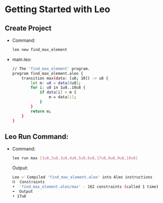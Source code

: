 # Getting Started with Leo

## Create Project
- Command:
    ```sh
    leo new find_max_element
    ```

- main.leo:
    ```sh
    // The 'find_max_element' program.
    program find_max_element.aleo {
        transition max(data: [u8; 10]) -> u8 {
            let m: u8 = data[0u8];
            for i: u8 in 1u8..10u8 {
                if data[i] > m {
                    m = data[i];
                }
            }
            return m;
        }
    }
    ```

## Leo Run Command:
- Command:
    ```sh
    leo run max [1u8,2u8,3u8,4u8,5u8,6u8,17u8,8u8,9u8,10u8]
    ```

    Output:
    ```sh
    Leo ✅ Compiled 'find_max_element.aleo' into Aleo instructions
    ⛓  Constraints
    •  'find_max_element.aleo/max' - 162 constraints (called 1 time)
    ➡️  Output
    • 17u8
    ```